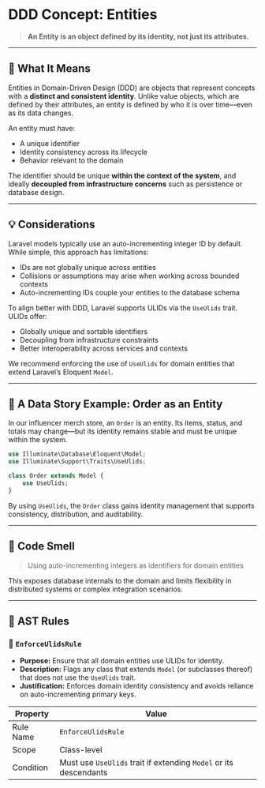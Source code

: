 # DDD Concept: Entities

> **An Entity is an object defined by its identity, not just its attributes.**

---

## 🧠 What It Means

Entities in Domain-Driven Design (DDD) are objects that represent concepts with a **distinct and consistent identity**. Unlike value objects, which are defined by their attributes, an entity is defined by who it is over time—even as its data changes.

An entity must have:
- A unique identifier
- Identity consistency across its lifecycle
- Behavior relevant to the domain

The identifier should be unique **within the context of the system**, and ideally **decoupled from infrastructure concerns** such as persistence or database design.

---

## 💡 Considerations

Laravel models typically use an auto-incrementing integer ID by default. While simple, this approach has limitations:
- IDs are not globally unique across entities
- Collisions or assumptions may arise when working across bounded contexts
- Auto-incrementing IDs couple your entities to the database schema

To align better with DDD, Laravel supports ULIDs via the `UseUlids` trait. ULIDs offer:
- Globally unique and sortable identifiers
- Decoupling from infrastructure constraints
- Better interoperability across services and contexts

We recommend enforcing the use of `UseUlids` for domain entities that extend Laravel’s Eloquent `Model`.

---

## 🧵 A Data Story Example: Order as an Entity

In our influencer merch store, an `Order` is an entity. Its items, status, and totals may change—but its identity remains stable and must be unique within the system.

```php
use Illuminate\Database\Eloquent\Model;
use Illuminate\Support\Traits\UseUlids;

class Order extends Model {
    use UseUlids;
}
```

By using `UseUlids`, the `Order` class gains identity management that supports consistency, distribution, and auditability.

---

## 🚩 Code Smell

> Using auto-incrementing integers as identifiers for domain entities

This exposes database internals to the domain and limits flexibility in distributed systems or complex integration scenarios.

---

## 🧪 AST Rules

### 📌 `EnforceUlidsRule`

- **Purpose:** Ensure that all domain entities use ULIDs for identity.
- **Description:** Flags any class that extends `Model` (or subclasses thereof) that does not use the `UseUlids` trait.
- **Justification:** Enforces domain identity consistency and avoids reliance on auto-incrementing primary keys.

| Property     | Value              |
|--------------|--------------------|
| Rule Name    | `EnforceUlidsRule` |
| Scope        | Class-level        |
| Condition    | Must use `UseUlids` trait if extending `Model` or its descendants |
